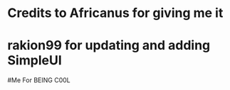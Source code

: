 # Credits to Africanus for giving me it
# rakion99 for updating and adding SimpleUI

#Me For BEING C00L
